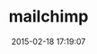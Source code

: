 ---
layout: post
title:  "mailchimp"
repo:   "mailchimp/mailchimp-gem"
date:   2015-02-18 17:19:07
gemurl: https://github.com/mailchimp/mailchimp-gem
---
